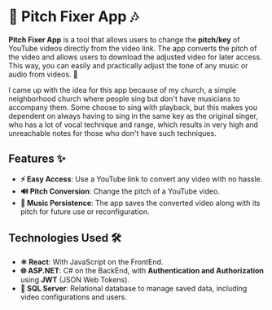 # 🎵 Pitch Fixer App 🎶

**Pitch Fixer App** is a tool that allows users to change the **pitch/key** of YouTube videos directly from the video link. The app converts the pitch of the video and allows users to download the adjusted video for later access. This way, you can easily and practically adjust the tone of any music or audio from videos. 🚀

I came up with the idea for this app because of my church, a simple neighborhood church where people sing but don't have musicians to accompany them. Some choose to sing with playback, but this makes you dependent on always having to sing in the same key as the original singer, who has a lot of vocal technique and range, which results in very high and unreachable notes for those who don't have such techniques.

## Features ✨

- **⚡ Easy Access**: Use a YouTube link to convert any video with no hassle.
- **🔊 Pitch Conversion**: Change the pitch of a YouTube video.
- **🔄 Music Persistence**: The app saves the converted video along with its pitch for future use or reconfiguration.

## Technologies Used 🛠️

- **⚛️ React**: With JavaScript on the FrontEnd.
- **🌐 ASP.NET**: C# on the BackEnd, with **Authentication and Authorization** using **JWT** (JSON Web Tokens).
- **💾 SQL Server**: Relational database to manage saved data, including video configurations and users.
